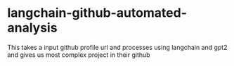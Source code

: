 # langchain-github-automated-analysis
This takes a input github profile url and processes using langchain and gpt2 and gives us most complex project in their github
